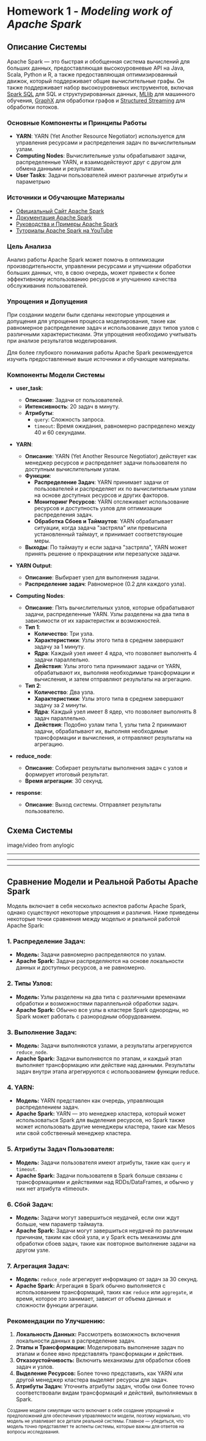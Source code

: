 # Homework 1 - _Modeling work of Apache Spark_


## Описание Системы

Apache Spark — это быстрая и обобщенная система вычислений для больших данных, предоставляющая высокоуровневые API на Java, Scala, Python и R, а также предоставляющая оптимизированный движок, который поддерживает общие вычислительные графы. Он также поддерживает набор высокоуровневых инструментов, включая [Spark SQL](https://spark.apache.org/sql/) для SQL и структурированных данных, [MLlib](https://spark.apache.org/mllib/) для машинного обучения, [GraphX](https://spark.apache.org/graphx/) для обработки графов и [Structured Streaming](https://spark.apache.org/structured-streaming/) для обработки потоков.

### Основные Компоненты и Принципы Работы
- **YARN**: YARN (Yet Another Resource Negotiator) используется для управления ресурсами и распределения задач по вычислительным узлам.
- **Computing Nodes**: Вычислительные узлы обрабатывают задачи, распределенные YARN, и взаимодействуют друг с другом для обмена данными и результатами.
- **User Tasks**: Задачи пользователей имеют различные атрибуты и параметрыю

### Источники и Обучающие Материалы
- [Официальный Сайт Apache Spark](https://spark.apache.org/)
- [Документация Apache Spark](https://spark.apache.org/docs/latest/)
- [Руководства и Примеры Apache Spark](https://spark.apache.org/examples.html)
- [Туториалы Apache Spark на YouTube](https://www.youtube.com/user/TheApacheSpark)

### Цель Анализа
Анализ работы Apache Spark может помочь в оптимизации производительности, управлении ресурсами и улучшении обработки больших данных, что, в свою очередь, может привести к более эффективному использованию ресурсов и улучшению качества обслуживания пользователей.

### Упрощения и Допущения
При создании модели были сделаны некоторые упрощения и допущения для упрощения процесса моделирования, такие как равномерное распределение задач и использование двух типов узлов с различными характеристиками. Эти упрощения необходимо учитывать при анализе результатов моделирования.

Для более глубокого понимания работы Apache Spark рекомендуется изучить предоставленные выше источники и обучающие материалы.

### Компоненты Модели Системы

- **user_task**: 
  - **Описание**: Задачи от пользователей.
  - **Интенсивность**: 20 задач в минуту.
  - **Атрибуты**:
    - `query`: Сложность запроса.
    - `timeout`: Время ожидания, равномерно распределено между 40 и 60 секундами.
  
- **YARN**: 
  - **Описание**: YARN (Yet Another Resource Negotiator) действует как менеджер ресурсов и распределяет задачи пользователя по доступным вычислительным узлам.
  - **Функции**:
    - **Распределение Задач**: YARN принимает задачи от пользователей и распределяет их по вычислительным узлам на основе доступных ресурсов и других факторов.
    - **Мониторинг Ресурсов**: YARN отслеживает использование ресурсов и доступность узлов для оптимизации распределения задач.
    - **Обработка Сбоев и Таймаутов**: YARN обрабатывает ситуации, когда задача "застряла" или превысила установленный таймаут, и принимает соответствующие меры.
  - **Выходы**: По таймауту и если задача "застряла", YARN может принять решение о прекращении или перезапуске задачи.


- **YARN Output**: 
  - **Описание**: Выбирает узел для выполнения задачи.
  - **Распределение задач**: Равномерное (0.2 для каждого узла).
  

- **Computing Nodes**: 
  - **Описание**: Пять вычислительных узлов, которые обрабатывают задачи, распределенные YARN. Узлы разделены на два типа в зависимости от их характеристик и возможностей.
  - **Тип 1**:
    - **Количество**: Три узла.
    - **Характеристики**: Узлы этого типа в среднем завершают задачу за 1 минуту.
    - **Ядра**: Каждый узел имеет 4 ядра, что позволяет выполнять 4 задачи параллельно.
    - **Действия**: Узлы этого типа принимают задачи от YARN, обрабатывают их, выполняя необходимые трансформации и вычисления, и затем отправляют результаты на агрегацию.
  - **Тип 2**:
    - **Количество**: Два узла.
    - **Характеристики**: Узлы этого типа в среднем завершают задачу за 2 минуты.
    - **Ядра**: Каждый узел имеет 8 ядер, что позволяет выполнять 8 задач параллельно.
    - **Действия**: Подобно узлам типа 1, узлы типа 2 принимают задачи, обрабатывают их, выполняя необходимые трансформации и вычисления, и отправляют результаты на агрегацию.

- **reduce_node**: 
  - **Описание**: Собирает результаты выполнения задач с узлов и формирует итоговый результат.
  - **Время агрегации**: 30 секунд.

- **response**: 
  - **Описание**: Выход системы. Отправляет результаты пользователю.

## Схема Системы

image/video from anylogic

--- 
--- 
--- 
## Сравнение Модели и Реальной Работы Apache Spark

Модель включает в себя несколько аспектов работы Apache Spark, однако существуют некоторые упрощения и различия. Ниже приведены некоторые точки сравнения между моделью и реальной работой Apache Spark:

### 1. **Распределение Задач:**
   - **Модель:** Задачи равномерно распределяются по узлам.
   - **Apache Spark:** Задачи распределяются на основе локальности данных и доступных ресурсов, а не равномерно.

### 2. **Типы Узлов:**
   - **Модель:** Узлы разделены на два типа с различными временами обработки и возможностями параллельной обработки задач.
   - **Apache Spark:** Обычно все узлы в кластере Spark однородны, но Spark может работать с разнородным оборудованием.

### 3. **Выполнение Задач:**
   - **Модель:** Задачи выполняются узлами, а результаты агрегируются `reduce_node`.
   - **Apache Spark:** Задачи выполняются по этапам, и каждый этап выполняет трансформацию или действие над данными. Результаты задач внутри этапа агрегируются с использованием функции reduce.

### 4. **YARN:**
   - **Модель:** YARN представлен как очередь, управляющая распределением задач.
   - **Apache Spark:** YARN — это менеджер кластера, который может использоваться Spark для выделения ресурсов, но Spark также может использовать другие менеджеры кластера, такие как Mesos или свой собственный менеджер кластера.

### 5. **Атрибуты Задач Пользователя:**
   - **Модель:** Задачи пользователя имеют атрибуты, такие как `query` и `timeout`.
   - **Apache Spark:** Задачи пользователя в Spark больше связаны с трансформациями и действиями над RDDs/DataFrames, и обычно у них нет атрибута «timeout».

### 6. **Сбой Задач:**
   - **Модель:** Задачи могут завершиться неудачей, если они ждут больше, чем параметр таймаута.
   - **Apache Spark:** Задачи могут завершиться неудачей по различным причинам, таким как сбой узла, и у Spark есть механизмы для обработки сбоев задач, такие как повторное выполнение задачи на другом узле.

### 7. **Агрегация Задач:**
   - **Модель:** `reduce_node` агрегирует информацию от задач за 30 секунд.
   - **Apache Spark:** Агрегация в Spark обычно выполняется с использованием трансформаций, таких как `reduce` или `aggregate`, и время, которое это занимает, зависит от объема данных и сложности функции агрегации.

### Рекомендации по Улучшению:
1. **Локальность Данных:** Рассмотреть возможность включения локальности данных в распределение задач.
2. **Этапы и Трансформации:** Моделировать выполнение задач по этапам и более явно представлять трансформации и действия.
3. **Отказоустойчивость:** Включить механизмы для обработки сбоев задач и узлов.
4. **Выделение Ресурсов:** Более точно представить, как YARN или другой менеджер кластера выделяет ресурсы для задач.
5. **Атрибуты Задач:** Уточнить атрибуты задач, чтобы они более точно соответствовали видам трансформаций и действий, выполняемых в Spark.

<sup> Создание модели симуляции часто включает в себя создание упрощений и предположений для обеспечения управляемости модели, поэтому нормально, что модель не улавливает все детали реальной системы. Главное — убедиться, что модель точно представляет те аспекты системы, которые важны для ответов на вопросы исследования. </sup>

